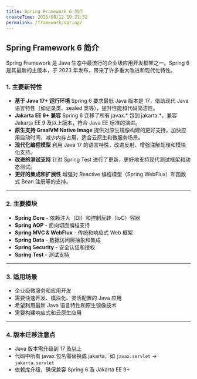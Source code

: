 ```yaml
---
title: Spring Framework 6 简介
createTime: 2025/08/12 10:31:32
permalink: /framework/spring/
---
```

## Spring Framework 6 简介

Spring Framework 是 Java 生态中最流行的企业级应用开发框架之一。Spring 6 是其最新的主版本，于 2023 年发布，带来了许多重大改进和现代化特性。

### 1. 主要新特性

- **基于 Java 17+ 运行环境**
   Spring 6 要求最低 Java 版本是 17，借助现代 Java 语言特性（如记录类、sealed 类等），提升性能和代码简洁性。
- **Jakarta EE 9+ 兼容**
   Spring 6 迁移了所有 javax.* 包到 jakarta.*，兼容 Jakarta EE 9 及以上版本，符合 Java EE 标准的演进。
- **原生支持 GraalVM Native Image**
   提供对原生镜像构建的更好支持，加快应用启动时间，减少内存占用，适合云原生和微服务场景。
- **现代化编程模型**
   利用 Java 17 的语言特性，改进反射、增强注解处理和模块化支持。
- **改进的测试支持**
   针对 Spring Test 进行了更新，更好地支持现代测试框架和动态测试。
- **更好的集成和扩展性**
   增强对 Reactive 编程模型（Spring WebFlux）和函数式 Bean 注册等的支持。

------

### 2. 主要模块

- **Spring Core** - 依赖注入（DI）和控制反转（IoC）容器
- **Spring AOP** - 面向切面编程支持
- **Spring MVC & WebFlux** - 传统和响应式 Web 框架
- **Spring Data** - 数据访问层抽象和集成
- **Spring Security** - 安全认证和授权
- **Spring Test** - 测试支持

------

### 3. 适用场景

- 企业级微服务和应用开发
- 需要快速开发、模块化、灵活配置的 Java 应用
- 希望利用最新 Java 语言特性和原生镜像技术
- 需要构建响应式和云原生应用

------

### 4. 版本迁移注意点

- Java 版本需升级到 17 及以上
- 代码中所有 javax 包名需替换成 jakarta，如 `javax.servlet` -> `jakarta.servlet`
- 依赖库升级，确保兼容 Spring 6 及 Jakarta EE 9+